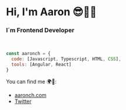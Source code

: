 ### 
<h1>Hi, I'm Aaron 😎👋🏽 </h1>
<h3>I´m Frontend Developer</h3>
<br/>

```javascript
const aaronch = {
  code: [Javascript, Typescript, HTML, CSS],
  tools: [Angular, React]
}
```

You can find me 🌍🌌:
- [aaronch.com](https://aaronch.com/)
- [Twitter](https://twitter.com/AaronChacon)
 

<!--
### Hi there 😎🖖🏽👋🏽
**AaronChacon/aaronchacon** is a ✨ _special_ ✨ repository because its `README.md` (this file) appears on your GitHub profile.

Here are some ideas to get you started:

- 🔭 I’m currently working on ...
- 🌱 I’m currently learning ...
- 👯 I’m looking to collaborate on ...
- 🤔 I’m looking for help with ...
- 💬 Ask me about ...
- 📫 How to reach me: ...
- 😄 Pronouns: ...
- ⚡ Fun fact: ...
-->
